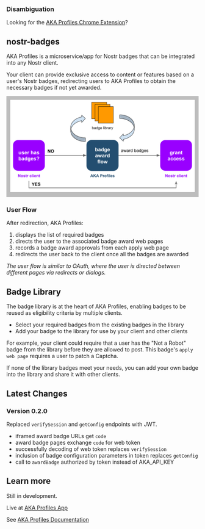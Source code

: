 ### Disambiguation

Looking for the [AKA Profiles Chrome Extension](https://github.com/neilck/aka-extension)?


## nostr-badges

AKA Profiles is a microservice/app for Nostr badges that can be integrated into any Nostr client.

Your client can provide exclusive access to content or features based on a user's Nostr badges, redirecting users to AKA Profiles to obtain the necessary badges if not yet awarded.

<div style="background-color: #BDBDBD; padding: 10px; max-width: 800px; text-align: center;">
<img src="./workflow-simple.svg" alt="Flow Diagram">
</div>

### User Flow
After redirection, AKA Profiles:

1. displays the list of required badges
2. directs the user to the associated badge award web pages
3. records a badge award approvals from each apply web page
4. redirects the user back to the client once all the badges are awarded

_The user flow is similar to OAuth, where the user is directed between different pages via redirects or dialogs._

## Badge Library

The badge library is at the heart of AKA Profiles, enabling badges to be reused as eligibility criteria by multiple clients.

- Select your required badges from the existing badges in the library
- Add your badge to the library for use by your client and other clients

For example, your client could require that a user has the "Not a Robot" badge from the library before they are allowed to post. This badge's `apply web page` requires a user to patch a Captcha.

If none of the library badges meet your needs, you can add your own badge into the library and share it with other clients.

## Latest Changes

### Version 0.2.0
Replaced `verifySession` and `getConfig` endpoints with JWT.
- iframed award badge URLs get `code` 
- award badge pages exchange `code` for web token
- successfully decoding of web token replaces `verifySession`
- inclusion of badge configuration parameters in token replaces `getConfig`
- call to `awardBadge` authorized by token instead of AKA_API_KEY

## Learn more

Still in development. 

Live at [AKA Profiles App](https://app.akaprofiles.com)

See [AKA Profiles Documentation](https://www.akaprofiles.com)


